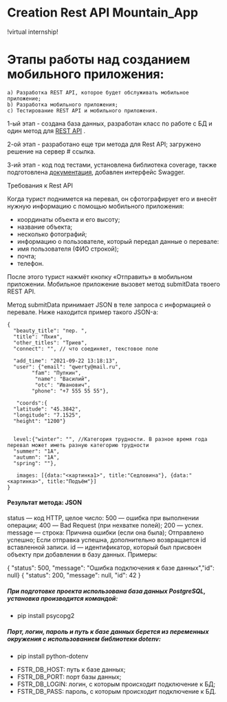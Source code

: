 # Creation Rest API Mountain_App
!virtual internship!
# Этапы работы над созданием мобильного приложения:
    a) Разработка REST API, которое будет обслуживать мобильное приложение;
    b) Разработка мобильного приложения;
    c) Тестирование REST API и мобильного приложения.

1-ый этап - создана база данных, разработан класс по работе с БД и один метод для [REST API](http://127.0.0.1:8000) .

2-ой этап - разработано еще три метода для Rest API;
загружено решение на сервер # ссылка.

3-ий этап - код под тестами, установлена библиотека coverage, также подготовлена [документация](http://127.0.0.1:8000/swagger/?format=openapi), добавлен интерфейс Swagger.

Требования к Rest API

Когда турист поднимется на перевал, он сфотографирует его и внесёт нужную информацию с помощью мобильного приложения:

* координаты объекта и его высоту;
* название объекта;
* несколько фотографий;
* информацию о пользователе, который передал данные о перевале:
* имя пользователя (ФИО строкой);
* почта;
* телефон.

После этого турист нажмёт кнопку «Отправить» в мобильном приложении. Мобильное приложение вызовет метод submitData твоего REST API.

Метод submitData принимает JSON в теле запроса с информацией о перевале. Ниже находится пример такого JSON-а:
~~~
{
  "beauty_title": "пер. ",
  "title": "Пхия",
  "other_titles": "Триев",
  "connect": "", // что соединяет, текстовое поле
 
  "add_time": "2021-09-22 13:18:13",
  "user": {"email": "qwerty@mail.ru", 		
        "fam": "Пупкин",
		 "name": "Василий",
		 "otc": "Иванович",
        "phone": "+7 555 55 55"}, 
 
   "coords":{
  "latitude": "45.3842",
  "longitude": "7.1525",
  "height": "1200"}
 
 
  level:{"winter": "", //Категория трудности. В разное время года перевал может иметь разную категорию трудности
  "summer": "1А",
  "autumn": "1А",
  "spring": ""},
 
   images: [{data:"<картинка1>", title:"Седловина"}, {data:"<картинка>", title:"Подъём"}]
}
~~~
#### Результат метода: JSON

status — код HTTP, целое число:
500 — ошибка при выполнении операции;
400 — Bad Request (при нехватке полей);
200 — успех.
message — строка:
Причина ошибки (если она была);
Отправлено успешно;
Если отправка успешна, дополнительно возвращается id вставленной записи.
id — идентификатор, который был присвоен объекту при добавлении в базу данных.
Примеры:

{ "status": 500, "message": "Ошибка подключения к базе данных","id": null}
{ "status": 200, "message": null, "id": 42 }

##### При подготовке проекта использована база данных PostgreSQL, установка производится командой:

* pip install psycopg2

##### Порт, логин, пароль и путь к базе данных берется из переменных окружения с использованием библиотеки dotenv:

*  pip install python-dotenv

- FSTR_DB_HOST: путь к базе данных;
- FSTR_DB_PORT: порт базы данных;
- FSTR_DB_LOGIN: логин, с которым происходит подключение к БД;
- FSTR_DB_PASS: пароль, с которым происходит подключение к БД.
